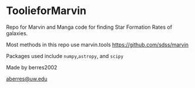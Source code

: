 # ToolieforMarvin
Repo for Marvin and Manga code for finding Star Formation Rates of galaxies.

Most methods in this repo use marvin.tools https://github.com/sdss/marvin

Packages used include `numpy`,`astropy`, and `scipy`

Made by berres2002

aberres@uw.edu
